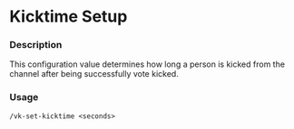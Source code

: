 # Kicktime Setup

### Description

This configuration value determines how long a person is kicked from the channel after being successfully vote kicked.

### Usage

`/vk-set-kicktime <seconds>`
